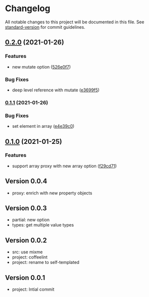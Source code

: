 # Changelog

All notable changes to this project will be documented in this file. See [standard-version](https://github.com/conventional-changelog/standard-version) for commit guidelines.

## [0.2.0](https://github.com/adaltas/klotho/compare/v0.1.1...v0.2.0) (2021-01-26)


### Features

* new mutate option ([526e0f7](https://github.com/adaltas/klotho/commit/526e0f777aa549ef1e72a15b64a407228f378641))


### Bug Fixes

* deep level reference with mutate ([e3699f5](https://github.com/adaltas/klotho/commit/e3699f5455e4eab8b02c4eedd5d98dda278941ab))

### [0.1.1](https://github.com/adaltas/klotho/compare/v0.1.0...v0.1.1) (2021-01-26)


### Bug Fixes

* set element in array ([e4e39c0](https://github.com/adaltas/klotho/commit/e4e39c0c6b31f852d42e0a61109a98b431bf8c45))

## [0.1.0](https://github.com/adaltas/klotho/compare/v0.0.4...v0.1.0) (2021-01-25)


### Features

* support array proxy with new array option ([f29cd71](https://github.com/adaltas/klotho/commit/f29cd7139c27f53027ef6390ac2216e1eb9e4095))


## Version 0.0.4

* proxy: enrich with new property objects

## Version 0.0.3

* partial: new option
* types: get multiple value types

## Version 0.0.2

* src: use mixme
* project: coffeelint
* project: rename to self-templated

## Version 0.0.1

* project: Intial commit
